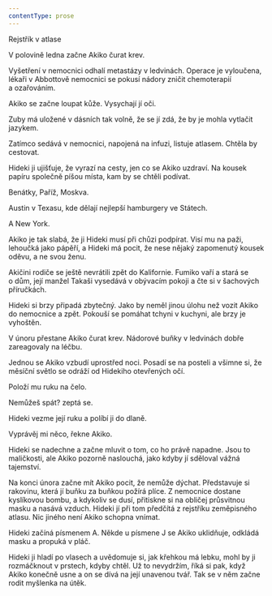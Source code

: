 ```yaml
---
contentType: prose
---
```


<section>

Rejstřík v atlase

V polovině ledna začne Akiko čurat krev.

Vyšetření v nemocnici odhalí metastázy v ledvinách. Operace je vyloučena, lékaři v Abbottově nemocnici se pokusí nádory zničit chemoterapií a ozařováním.

Akiko se začne loupat kůže. Vysychají jí oči.

Zuby má uložené v dásních tak volně, že se jí zdá, že by je mohla vytlačit jazykem.

Zatímco sedává v nemocnici, napojená na infuzi, listuje atlasem. Chtěla by cestovat.

Hideki ji ujišťuje, že vyrazí na cesty, jen co se Akiko uzdraví. Na kousek papíru společně píšou místa, kam by se chtěli podívat.

Benátky, Paříž, Moskva.

Austin v Texasu, kde dělají nejlepší hamburgery ve Státech.

A New York.

Akiko je tak slabá, že ji Hideki musí při chůzi podpírat. Visí mu na paži, lehoučká jako pápěří, a Hideki má pocit, že nese nějaký zapomenutý kousek oděvu, a ne svou ženu.

Akičini rodiče se ještě nevrátili zpět do Kalifornie. Fumiko vaří a stará se o dům, její manžel Takaši vysedává v obývacím pokoji a čte si v šachových příručkách.

Hideki si brzy připadá zbytečný. Jako by neměl jinou úlohu než vozit Akiko do nemocnice a zpět. Pokouší se pomáhat tchyni v kuchyni, ale brzy je vyhoštěn.

V únoru přestane Akiko čurat krev. Nádorové buňky v ledvinách dobře zareagovaly na léčbu.

Jednou se Akiko vzbudí uprostřed noci. Posadí se na posteli a všimne si, že měsíční světlo se odráží od Hidekiho otevřených očí.

Položí mu ruku na čelo.

Nemůžeš spát? zeptá se.

Hideki vezme její ruku a políbí ji do dlaně.

Vyprávěj mi něco, řekne Akiko.

Hideki se nadechne a začne mluvit o tom, co ho právě napadne. Jsou to maličkosti, ale Akiko pozorně naslouchá, jako kdyby jí sděloval vážná tajemství.

Na konci února začne mít Akiko pocit, že nemůže dýchat. Představuje si rakovinu, která jí buňku za buňkou požírá plíce. Z nemocnice dostane kyslíkovou bombu, a kdykoliv se dusí, přitiskne si na obličej průsvitnou masku a nasává vzduch. Hideki jí při tom předčítá z rejstříku zeměpisného atlasu. Nic jiného není Akiko schopna vnímat.

Hideki začíná písmenem A. Někde u písmene J se Akiko uklidňuje, odkládá masku a propuká v pláč.

Hideki ji hladí po vlasech a uvědomuje si, jak křehkou má lebku, mohl by ji rozmáčknout v prstech, kdyby chtěl. Už to nevydržím, říká si pak, když Akiko konečně usne a on se dívá na její unavenou tvář. Tak se v něm začne rodit myšlenka na útěk.

</section>
